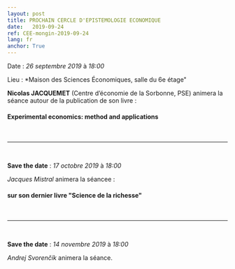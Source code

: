 ```yaml
---
layout: post
title: PROCHAIN CERCLE D'EPISTEMOLOGIE ECONOMIQUE
date:   2019-09-24
ref: CEE-mongin-2019-09-24
lang: fr
anchor: True
---
```


<i class="fas fa-table"></i> Date : *26 septembre 2019* à *18:00*

<i class="fas fa-map-marked"></i> Lieu : *Maison des Sciences Économiques, salle du 6e étage"

**Nicolas JACQUEMET** (Centre d’économie de la Sorbonne, PSE) animera la séance autour de la publication de son livre :

####  **Experimental economics: method and applications**


<!--more-->

<br>
<hr />
<br>

**Save the date** : *17 octobre 2019* à *18:00*

*Jacques Mistral* animera la séancee :

#### sur son dernier livre "Science de la richesse"


<br>
<hr />
<br>

**Save the date** : *14 novembre 2019* à *18:00*

*Andrej Svorenčík* animera la séance.
